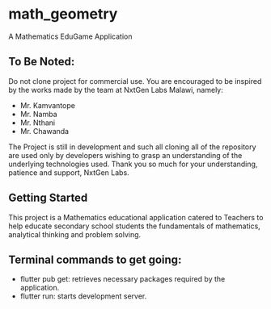 # math_geometry
A Mathematics EduGame Application

## To Be Noted:
Do not clone project for commercial use. You are encouraged to be inspired by the works made by the team at NxtGen Labs Malawi, namely:
- Mr. Kamvantope
- Mr. Namba
- Mr. Nthani
- Mr. Chawanda

The Project is still in development and such all cloning all of the repository are used only by developers wishing to grasp an understanding of the underlying technologies used.
Thank you so much for your understanding, patience and support,
NxtGen Labs.


## Getting Started

This project is a Mathematics educational application catered to Teachers to help educate secondary school students the fundamentals of mathematics, analytical thinking and problem solving.

## Terminal commands to get going:
- flutter pub get: retrieves necessary packages required by the application. 
- flutter run: starts development server.
 
